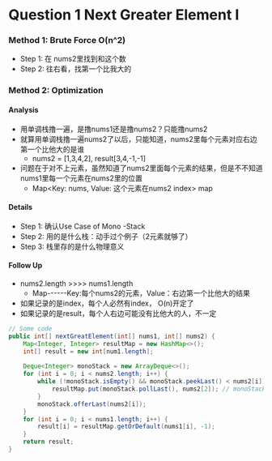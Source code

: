 # Question 1 Next Greater Element I



### Method 1: Brute Force O(n^2)

* Step 1: 在 nums2里找到和这个数
* Step 2: 往右看，找第一个比我大的

### Method 2: Optimization

#### Analysis

* 用单调栈撸一遍，是撸nums1还是撸nums2？只能撸nums2
* 就算用单调栈撸一遍nums2了以后，只能知道，nums2里每个元素对应右边第一个比他大的是谁
  * nums2 = \[1,3,4,2], result\[3,4,-1,-1]
* &#x20;问题在于对不上元素，虽然知道了nums2里面每个元素的结果，但是不不知道nums1里每一个元素在nums2里的位置
  * Map\<Key: nums, Value: 这个元素在nums2 index> map

#### Details

* Step 1: 确认Use Case of Mono -Stack
* Step 2: 用的是什么栈：动手过个例子（2元素就够了）
* Step 3: 栈里存的是什么物理意义

#### Follow Up

* nums2.length >>>> nums1.length
  * Map------Key:每个nums2的元素，Value：右边第一个比他大的结果
* 如果记录的是index，每个人必然有index， O(n)开定了
* 如果记录的是result，每个人右边可能没有比他大的人，不一定



```java
// Some code
public int[] nextGreatElement(int[] nums1, int[] nums2) {
    Map<Integer, Integer> resultMap = new HashMap<>();
    int[] result = new int[num1.length];
    
    Deque<Integer> monoStack = new ArrayDeque<>();
    for (int i = 0; i < nums2.length; i++) {
        while (!monoStack.isEmpty() && monoStack.peekLast() < nums2[i]) {
            resultMap.put(monoStack.pollLast(), nums2[2]); // monoStack存的是nums2的element
        }
        monoStack.offerLast(nums2[i]);
    }
    for (int i = 0; i < nums1.length; i++) {
        result[i] = resultMap.getOrDefault(nums1[i], -1);
    }
    return result;
}

```
